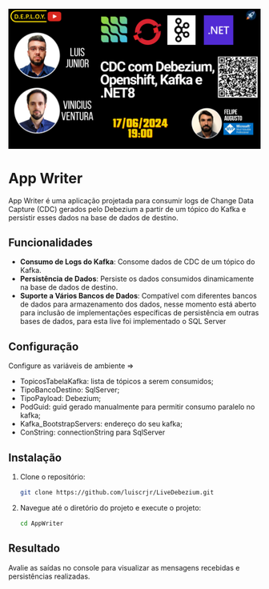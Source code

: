 ![banner](./Docs/Luis-Vinicius-banner.png)

# App Writer

App Writer é uma aplicação projetada para consumir logs de Change Data Capture (CDC) gerados pelo Debezium a partir de um tópico do Kafka e persistir esses dados na base de dados de destino.

## Funcionalidades

- **Consumo de Logs do Kafka**: Consome dados de CDC de um tópico do Kafka.
- **Persistência de Dados**: Persiste os dados consumidos dinamicamente na base de dados de destino.
- **Suporte a Vários Bancos de Dados**: Compatível com diferentes bancos de dados para armazenamento dos dados, nesse momento está aberto para inclusão de implementações específicas de persistência em outras bases de dados, para esta live foi implementado o SQL Server

## Configuração

Configure as variáveis de ambiente => 
* TopicosTabelaKafka: lista de tópicos a serem consumidos;
* TipoBancoDestino: SqlServer;
* TipoPayload: Debezium;
* PodGuid: guid gerado manualmente para permitir consumo paralelo no kafka;
* Kafka_BootstrapServers: endereço do seu kafka;
* ConString: connectionString para SqlServer


## Instalação

1. Clone o repositório:
    ```sh
    git clone https://github.com/luiscrjr/LiveDebezium.git
    ```
2. Navegue até o diretório do projeto e execute o projeto:
    ```sh
    cd AppWriter
    ```
    
## Resultado
Avalie as saídas no console para visualizar as mensagens recebidas e persistências realizadas.
